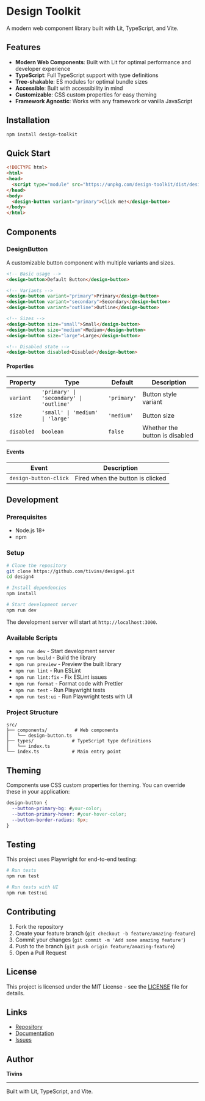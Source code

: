 # Design Toolkit

A modern web component library built with Lit, TypeScript, and Vite.

## Features

- **Modern Web Components**: Built with Lit for optimal performance and developer experience
- **TypeScript**: Full TypeScript support with type definitions
- **Tree-shakable**: ES modules for optimal bundle sizes
- **Accessible**: Built with accessibility in mind
- **Customizable**: CSS custom properties for easy theming
- **Framework Agnostic**: Works with any framework or vanilla JavaScript

## Installation

```bash
npm install design-toolkit
```

## Quick Start

```html
<!DOCTYPE html>
<html>
<head>
  <script type="module" src="https://unpkg.com/design-toolkit/dist/design-toolkit.js"></script>
</head>
<body>
  <design-button variant="primary">Click me!</design-button>
</body>
</html>
```

## Components

### DesignButton

A customizable button component with multiple variants and sizes.

```html
<!-- Basic usage -->
<design-button>Default Button</design-button>

<!-- Variants -->
<design-button variant="primary">Primary</design-button>
<design-button variant="secondary">Secondary</design-button>
<design-button variant="outline">Outline</design-button>

<!-- Sizes -->
<design-button size="small">Small</design-button>
<design-button size="medium">Medium</design-button>
<design-button size="large">Large</design-button>

<!-- Disabled state -->
<design-button disabled>Disabled</design-button>
```

#### Properties

| Property | Type | Default | Description |
|----------|------|---------|-------------|
| `variant` | `'primary' \| 'secondary' \| 'outline'` | `'primary'` | Button style variant |
| `size` | `'small' \| 'medium' \| 'large'` | `'medium'` | Button size |
| `disabled` | `boolean` | `false` | Whether the button is disabled |

#### Events

| Event | Description |
|-------|-------------|
| `design-button-click` | Fired when the button is clicked |

## Development

### Prerequisites

- Node.js 18+ 
- npm

### Setup

```bash
# Clone the repository
git clone https://github.com/tivins/design4.git
cd design4

# Install dependencies
npm install

# Start development server
npm run dev
```

The development server will start at `http://localhost:3000`.

### Available Scripts

- `npm run dev` - Start development server
- `npm run build` - Build the library
- `npm run preview` - Preview the built library
- `npm run lint` - Run ESLint
- `npm run lint:fix` - Fix ESLint issues
- `npm run format` - Format code with Prettier
- `npm run test` - Run Playwright tests
- `npm run test:ui` - Run Playwright tests with UI

### Project Structure

```
src/
├── components/          # Web components
│   └── design-button.ts
├── types/              # TypeScript type definitions
│   └── index.ts
└── index.ts            # Main entry point
```

## Theming

Components use CSS custom properties for theming. You can override these in your application:

```css
design-button {
  --button-primary-bg: #your-color;
  --button-primary-hover: #your-hover-color;
  --button-border-radius: 8px;
}
```

## Testing

This project uses Playwright for end-to-end testing:

```bash
# Run tests
npm run test

# Run tests with UI
npm run test:ui
```

## Contributing

1. Fork the repository
2. Create your feature branch (`git checkout -b feature/amazing-feature`)
3. Commit your changes (`git commit -m 'Add some amazing feature'`)
4. Push to the branch (`git push origin feature/amazing-feature`)
5. Open a Pull Request

## License

This project is licensed under the MIT License - see the [LICENSE](LICENSE) file for details.

## Links

- [Repository](https://github.com/tivins/design4)
- [Documentation](https://github.com/tivins/design4#readme)
- [Issues](https://github.com/tivins/design4/issues)

## Author

**Tivins**

---

Built with Lit, TypeScript, and Vite.
